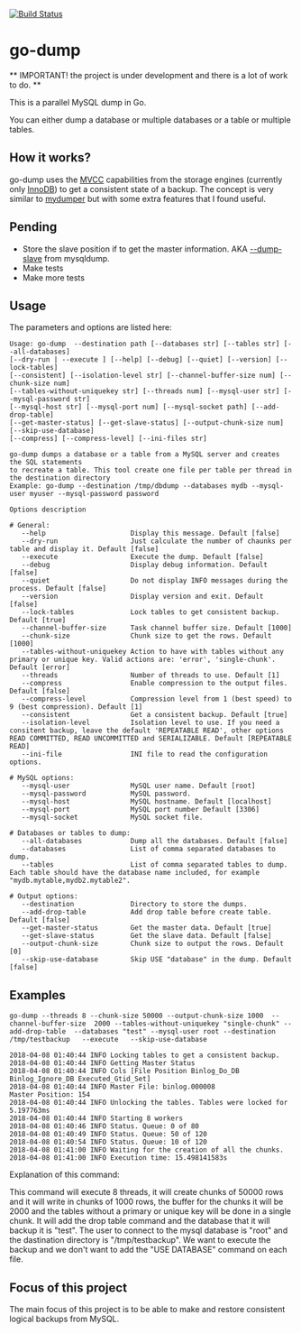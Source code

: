 [![Build Status](https://travis-ci.org/martinarrieta/go-dump.svg?branch=master)](https://travis-ci.org/martinarrieta/go-dump)

# go-dump

** IMPORTANT! the project is under development and there is a lot of work to do. **

This is a parallel MySQL dump in Go.

You can either dump a database or multiple databases or a table or multiple tables.

## How it works?

go-dump uses the [MVCC](https://en.wikipedia.org/wiki/Multiversion_concurrency_control) capabilities from the storage engines (currently only [InnoDB](https://dev.mysql.com/doc/refman/5.7/en/innodb-multi-versioning.html)) to get a consistent state of a backup. The concept is very similar to [mydumper](https://github.com/maxbube/mydumper) but with some extra features that I found useful.

## Pending

* Store the slave position if to get the master information. AKA [--dump-slave](https://dev.mysql.com/doc/refman/5.7/en/mysqldump.html#option_mysqldump_dump-slave) from mysqldump.
* Make tests
* Make more tests

## Usage

The parameters and options are listed here:

```
Usage: go-dump  --destination path [--databases str] [--tables str] [--all-databases]
[--dry-run | --execute ] [--help] [--debug] [--quiet] [--version] [--lock-tables]
[--consistent] [--isolation-level str] [--channel-buffer-size num] [--chunk-size num]
[--tables-without-uniquekey str] [--threads num] [--mysql-user str] [--mysql-password str]
[--mysql-host str] [--mysql-port num] [--mysql-socket path] [--add-drop-table]
[--get-master-status] [--get-slave-status] [--output-chunk-size num] [--skip-use-database]
[--compress] [--compress-level] [--ini-files str]

go-dump dumps a database or a table from a MySQL server and creates the SQL statements
to recreate a table. This tool create one file per table per thread in the destination directory
Example: go-dump --destination /tmp/dbdump --databases mydb --mysql-user myuser --mysql-password password

Options description

# General:
   --help                     Display this message. Default [false]
   --dry-run                  Just calculate the number of chaunks per table and display it. Default [false]
   --execute                  Execute the dump. Default [false]
   --debug                    Display debug information. Default [false]
   --quiet                    Do not display INFO messages during the process. Default [false]
   --version                  Display version and exit. Default [false]
   --lock-tables              Lock tables to get consistent backup. Default [true]
   --channel-buffer-size      Task channel buffer size. Default [1000]
   --chunk-size               Chunk size to get the rows. Default [1000]
   --tables-without-uniquekey Action to have with tables without any primary or unique key. Valid actions are: 'error', 'single-chunk'. Default [error]
   --threads                  Number of threads to use. Default [1]
   --compress                 Enable compression to the output files. Default [false]
   --compress-level           Compression level from 1 (best speed) to 9 (best compression). Default [1]
   --consistent               Get a consistent backup. Default [true]
   --isolation-level          Isolation level to use. If you need a consitent backup, leave the default 'REPEATABLE READ', other options READ COMMITTED, READ UNCOMMITTED and SERIALIZABLE. Default [REPEATABLE READ]
   --ini-file                 INI file to read the configuration options.

# MySQL options:
   --mysql-user               MySQL user name. Default [root]
   --mysql-password           MySQL password.
   --mysql-host               MySQL hostname. Default [localhost]
   --mysql-port               MySQL port number Default [3306]
   --mysql-socket             MySQL socket file.

# Databases or tables to dump:
   --all-databases            Dump all the databases. Default [false]
   --databases                List of comma separated databases to dump.
   --tables                   List of comma separated tables to dump. Each table should have the database name included, for example "mydb.mytable,mydb2.mytable2".

# Output options:
   --destination              Directory to store the dumps.
   --add-drop-table           Add drop table before create table. Default [false]
   --get-master-status        Get the master data. Default [true]
   --get-slave-status         Get the slave data. Default [false]
   --output-chunk-size        Chunk size to output the rows. Default [0]
   --skip-use-database        Skip USE "database" in the dump. Default [false]
```

## Examples

```
go-dump --threads 8 --chunk-size 50000 --output-chunk-size 1000  --channel-buffer-size  2000 --tables-without-uniquekey "single-chunk" --add-drop-table  --databases "test" --mysql-user root --destination /tmp/testbackup   --execute   --skip-use-database

2018-04-08 01:40:44 INFO Locking tables to get a consistent backup.
2018-04-08 01:40:44 INFO Getting Master Status
2018-04-08 01:40:44 INFO Cols [File Position Binlog_Do_DB Binlog_Ignore_DB Executed_Gtid_Set]
2018-04-08 01:40:44 INFO Master File: binlog.000008
Master Position: 154
2018-04-08 01:40:44 INFO Unlocking the tables. Tables were locked for 5.197763ms
2018-04-08 01:40:44 INFO Starting 8 workers
2018-04-08 01:40:46 INFO Status. Queue: 0 of 80
2018-04-08 01:40:49 INFO Status. Queue: 50 of 120
2018-04-08 01:40:54 INFO Status. Queue: 10 of 120
2018-04-08 01:41:00 INFO Waiting for the creation of all the chunks.
2018-04-08 01:41:00 INFO Execution time: 15.498141583s
```

Explanation of this command:

This command will execute 8 threads, it will create chunks of 50000 rows and it will write in chunks of 1000 rows, the buffer for the chunks it will be 2000 and the tables without a primary or unique key will be done in a single chunk. It will add the drop table command and the database that it will backup it is "test". The user to connect to the mysql database is "root" and the dastination directory is "/tmp/testbackup". We want to execute the backup and we don't want to add the "USE DATABASE" command on each file.

## Focus of this project

The main focus of this project is to be able to make and restore consistent logical backups from MySQL.
